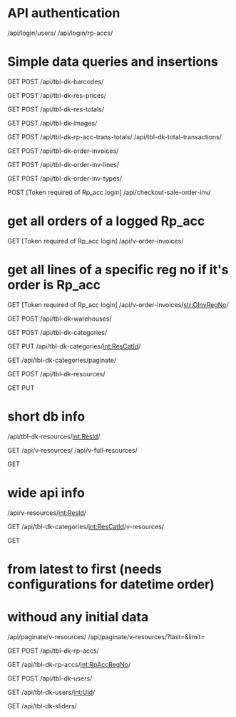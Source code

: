 
# API authentication
/api/login/users/
/api/login/rp-accs/

# Simple data queries and insertions
GET POST
/api/tbl-dk-barcodes/

GET POST
/api/tbl-dk-res-prices/

GET POST
/api/tbl-dk-res-totals/

GET POST
/api/tbl-dk-images/

GET POST
/api/tbl-dk-rp-acc-trans-totals/
/api/tbl-dk-total-transactions/

GET POST
/api/tbl-dk-order-invoices/

GET POST
/api/tbl-dk-order-inv-lines/

GET POST
/api/tbl-dk-order-inv-types/

POST [Token required of Rp_acc login]
/api/checkout-sale-order-inv/

# get all orders of a logged Rp_acc
GET [Token required of Rp_acc login]
/api/v-order-invoices/

# get all lines of a specific reg no if it's order is Rp_acc
GET [Token required of Rp_acc login]
/api/v-order-invoices/<str:OInvRegNo>/


GET POST
/api/tbl-dk-warehouses/

GET POST
/api/tbl-dk-categories/

GET PUT
/api/tbl-dk-categories/<int:ResCatId>/

GET
/api/tbl-dk-categories/paginate/

GET POST
/api/tbl-dk-resources/

GET PUT
# short db info
/api/tbl-dk-resources/<int:ResId>/

GET
/api/v-resources/
/api/v-full-resources/

GET
# wide api info
/api/v-resources/<int:ResId>/

GET
/api/tbl-dk-categories/<int:ResCatId>/v-resources/

GET
# from latest to first (needs configurations for datetime order)
# withoud any initial data
/api/paginate/v-resources/
/api/paginate/v-resources/?last=<lastId>&limit=<quantity>


GET POST
/api/tbl-dk-rp-accs/

GET
/api/tbl-dk-rp-accs/<int:RpAccRegNo>/

GET POST
/api/tbl-dk-users/

GET
/api/tbl-dk-users/<int:UId>/

GET
/api/tbl-dk-sliders/